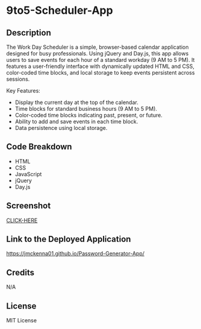 # 9to5-Scheduler-App

## Description

The Work Day Scheduler is a simple, browser-based calendar application designed for busy professionals. Using jQuery and Day.js, this app allows users to save events for each hour of a standard workday (9 AM to 5 PM). It features a user-friendly interface with dynamically updated HTML and CSS, color-coded time blocks, and local storage to keep events persistent across sessions.


Key Features:

- Display the current day at the top of the calendar.
- Time blocks for standard business hours (9 AM to 5 PM).
- Color-coded time blocks indicating past, present, or future.
- Ability to add and save events in each time block.
- Data persistence using local storage.


## Code Breakdown

- HTML
- CSS
- JavaScript
- jQuery
- Day.js


## Screenshot


[CLICK-HERE](https://github.com/JMcKenna01/9to5-Scheduler/blob/main/Assets/screencapture-127-0-0-1-5501-Develop-index-html-2023-11-20-20_17_45.png)

## Link to the Deployed Application

https://jmckenna01.github.io/Password-Generator-App/ 


## Credits
N/A 

## License
MIT License


